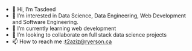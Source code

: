 - 👋 Hi, I’m Tasdeed
- 👀 I’m interested in Data Science, Data Engineering, Web Development and Software Engineering.
- 🌱 I’m currently learning web development
- 💞️ I’m looking to collaborate on full stack data science projects
- 📫 How to reach me :t2aziz@ryerson.ca

<!---
TAA-DSA/TAA-DSA is a ✨ special ✨ repository because its `README.md` (this file) appears on your GitHub profile.
You can click the Preview link to take a look at your changes.
--->
